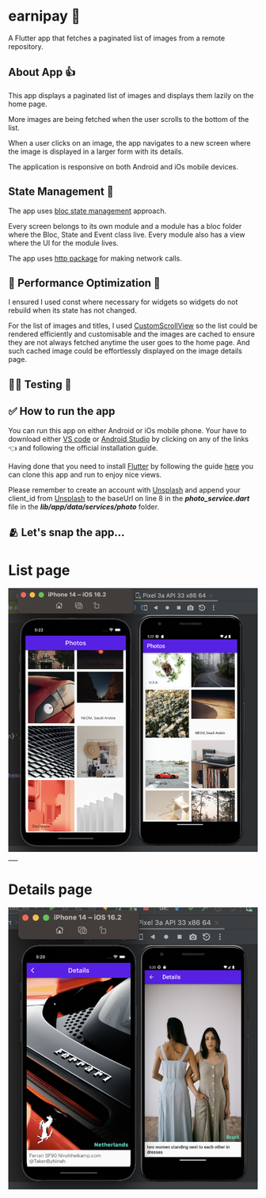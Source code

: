 # earnipay :gift_heart:

A  Flutter app that fetches a paginated list of images from a remote repository.


## About App :+1:

This app displays a paginated list of images and displays them lazily on the home page.

More images are being fetched when the user scrolls to the bottom of the list.

When a user clicks on an image, the app navigates to a new screen where the image is displayed in a larger form with its details.

The application is responsive on both Android and iOs mobile devices.



## State Management :star_struck:

The app uses [bloc state management](https://pub.dev/packages/flutter_bloc) approach.

Every screen belongs to its own module and a module has a bloc folder where the Bloc, State and Event class live.
Every module also has a view where the UI for the module lives.

The app uses [http package](https://pub.dev/packages/http) for making network calls.

## :muscle: Performance Optimization :muscle:

I ensured I used const where necessary for widgets so widgets do not rebuild when its state has not changed.

For the list of images and titles, I used [CustomScrollView](https://api.flutter.dev/flutter/widgets/CustomScrollView-class.html) so the list could be rendered efficiently and customisable and the images are cached to ensure they are not always fetched anytime the user goes to the home page. And such cached image could be effortlessly displayed on the image details page.
 ## :surfing_man: Testing :horse_racing:

## :white_check_mark: How to run the app 
You can run this app on either Android or iOs mobile phone.
Your have to download either [VS code](https://code.visualstudio.com/download) or [Android Studio](https://developer.android.com/studio?gclid=CjwKCAjwvpCkBhB4EiwAujULMuW99G8v2aZbcrnfO4QFAiS7IIBnn3_dHMPOa0fSoroNEaxl-x2SmRoC-HwQAvD_BwE&gclsrc=aw.ds) by clicking on any of the links :point_left:  and following the official installation guide. 

Having done that you need to install [Flutter](https://docs.flutter.dev/get-started/editor?tab=vscode) by following the guide [here](https://docs.flutter.dev/get-started/editor?tab=vscode) you can clone this app and run to enjoy nice views.

Please remember to create an account with [Unsplash](https://unsplash.com/documentation#registering-your-application) and append your client_id from [Unsplash](https://unsplash.com/documentation#registering-your-application) to the baseUrl on line 8 in the ***photo_service.dart*** file in the ***lib/app/data/services/photo*** folder.

## :people_hugging: Let's snap the app...

# List page
![alt image1](image1.png)___

# Details page
![alt image2](image2.png)